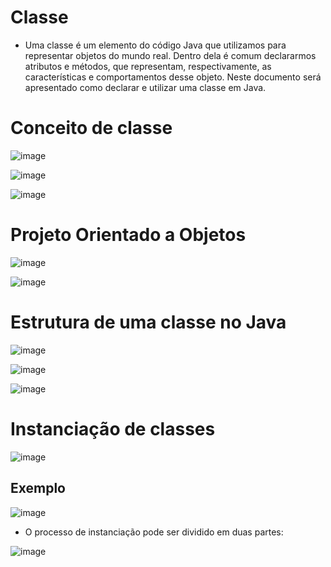 # Classe

- Uma classe é um elemento do código Java que utilizamos para representar objetos do mundo real. Dentro dela é comum declararmos atributos e métodos, que representam, respectivamente, as características e comportamentos desse objeto. Neste documento será apresentado como declarar e utilizar uma classe em Java.

# Conceito de classe

![image](https://user-images.githubusercontent.com/62342894/165150372-2920782d-a3a6-418e-932d-7b459df108b4.png)

![image](https://user-images.githubusercontent.com/62342894/165150397-0d20c711-c1b3-49c4-887c-2444950e52e1.png)

![image](https://user-images.githubusercontent.com/62342894/165150425-408f6cb7-83ae-4732-98e8-b09d2ddcb5ba.png)

# Projeto Orientado a Objetos

![image](https://user-images.githubusercontent.com/62342894/165150046-0738250c-8417-43db-ae33-883a69cb730e.png)

![image](https://user-images.githubusercontent.com/62342894/165149996-f26e4c07-e7bb-4ac0-a188-285e7c2b787b.png)

# Estrutura de uma classe no Java

![image](https://user-images.githubusercontent.com/62342894/165150524-d68f7fb8-e87c-4336-8c3b-df0175bc861e.png)

![image](https://user-images.githubusercontent.com/62342894/165150553-9993b0c1-8d1d-4c2c-bea9-7c1c5d8732a6.png)

![image](https://user-images.githubusercontent.com/62342894/165150588-40a7978f-732a-43e8-9654-1d21e97f2891.png)

# Instanciação de classes

![image](https://user-images.githubusercontent.com/62342894/165150649-4fda7367-dde7-4075-9289-5543a12f0d48.png)

## Exemplo

![image](https://user-images.githubusercontent.com/62342894/165150684-2b45fbd4-c572-4bd8-a7bc-21ff63ea862d.png)

- O processo de instanciação pode ser dividido em duas partes:

![image](https://user-images.githubusercontent.com/62342894/165150724-4f5f5de8-3973-4c44-9175-9fe0f2d51538.png)

